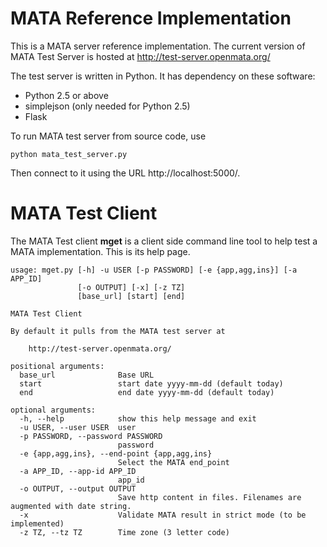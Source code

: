 MATA Reference Implementation
=============================

This is a MATA server reference implementation. The current version of MATA Test Server is hosted at
<http://test-server.openmata.org/>

The test server is written in Python. It has dependency on these software:

- Python 2.5 or above
- simplejson (only needed for Python 2.5)
- Flask

To run MATA test server from source code, use

    python mata_test_server.py

Then connect to it using the URL http://localhost:5000/.


MATA Test Client
================

The MATA Test client **mget** is a client side command line tool to help test a MATA implementation. This is its help page.

    usage: mget.py [-h] -u USER [-p PASSWORD] [-e {app,agg,ins}] [-a APP_ID]
                   [-o OUTPUT] [-x] [-z TZ]
                   [base_url] [start] [end]

    MATA Test Client

    By default it pulls from the MATA test server at

        http://test-server.openmata.org/

    positional arguments:
      base_url              Base URL
      start                 start date yyyy-mm-dd (default today)
      end                   end date yyyy-mm-dd (default today)

    optional arguments:
      -h, --help            show this help message and exit
      -u USER, --user USER  user
      -p PASSWORD, --password PASSWORD
                            password
      -e {app,agg,ins}, --end-point {app,agg,ins}
                            Select the MATA end_point
      -a APP_ID, --app-id APP_ID
                            app_id
      -o OUTPUT, --output OUTPUT
                            Save http content in files. Filenames are augmented with date string.
      -x                    Validate MATA result in strict mode (to be implemented)
      -z TZ, --tz TZ        Time zone (3 letter code)
